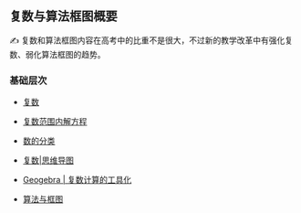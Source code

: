 ##  复数与算法框图概要<!-- {docsify-ignore} -->

:writing_hand: 复数和算法框图内容在高考中的比重不是很大，不过新的教学改革中有强化复数、弱化算法框图的趋势。

### 基础层次

* <a  href="https://www.cnblogs.com/wanghai0666/p/8276528.html"  target="_blank" >复数</a>

* [复数范围内解方程](https://www.cnblogs.com/wanghai0666/p/18113321) 

* [数的分类](https://www.cnblogs.com/wanghai0666/p/13429595.html)	

*  [复数|思维导图](https://www.cnblogs.com/wanghai0666/p/18118990)

*  [Geogebra | 复数计算的工具化](https://www.cnblogs.com/wanghai0666/p/18097142) 

*  [算法与框图](https://www.cnblogs.com/wanghai0666/p/6603342.html)

